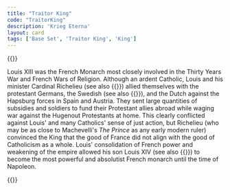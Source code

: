 ```yaml
---
title: "Traitor King"
code: "TraitorKing"
description: 'Krieg Eterna'
layout: card
tags: ['Base Set', 'Traitor King', 'King']
---
```

{{<card-detail-page title="TraitorKing" artwork="Louis XIII of France by Philippe de Champaigne (1635)"  >}}
<p>
Louis XIII was the French Monarch most closely involved in the Thirty Years War and French Wars of Religion.  Although an ardent Catholic, Louis and his minister Cardinal Richelieu (see also {{<cardlink name="Minister" code="minister">}}) allied themselves with the protestant Germans, the Swedish (see also {{<cardlink name="Lion King" code="lion-king">}}), and the Dutch against the Hapsburg forces in Spain and Austria. They sent large quantities of subsidies and soldiers to fund their Protestant allies abroad while waging war against the Hugenout Protestants at home. This clearly conflicted against Louis' and many Catholics' sense of just action, but Richelieu (who may be as close to Machevelli's <i>The Prince</i> as any early modern ruler) convinced the King that the good of France did not align with the good of Catholicism as a whole. Louis' consolidation of French power and weakening of the empire allowed his son Louis XIV (see also {{<cardlink name="Sun King" code="sun-king">}}) to become the most powerful and absolutist French monarch until the time of Napoleon.
</p> 

{{</card-detail-page>}}